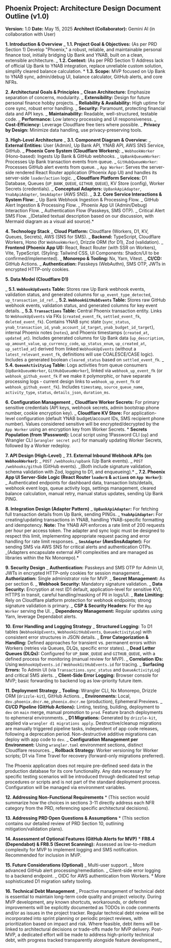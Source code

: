 ## Phoenix Project: Architecture Design Document Outline (v1.0)

**Version:** 1.0
**Date:** May 15, 2025
**Architect (Collaborator):** Gemini AI (in collaboration with User)

**1. Introduction & Overview**
_ **1.1. Project Goal & Objectives:** (As per PRD Section 1) Develop "Phoenix," a robust, reliable, and maintainable personal finance tool, initially bridging Up Bank and YNAB, built on a clean, extensible architecture.
_ **1.2. Context:** (As per PRD Section 1) Address lack of official Up Bank to YNAB integration, replace unreliable custom solution, simplify cleared balance calculation. \* **1.3. Scope:** MVP focused on Up Bank to YNAB sync, admin/debug UI, balance calculator, GitHub alerts, and core NFRs.

**2. Architectural Goals & Principles**
_ **Clean Architecture:** Emphasize separation of concerns, modularity.
_ **Extensibility:** Design for future personal finance hobby projects.
_ **Reliability & Availability:** High uptime for core sync, robust error handling.
_ **Security:** Paramount, protecting financial data and API keys.
_ **Maintainability:** Readable, well-structured, testable code.
_ **Performance:** Low latency processing and UI responsiveness.
_ **Cost-Efficiency:** Leverage Cloudflare free tiers where possible.
_ **Privacy by Design:** Minimize data handling, use privacy-preserving tools.

**3. High-Level Architecture**
_ **3.1. Component Diagram & Overview:**
_ **External Entities:** User (Admin), Up Bank API, YNAB API, AWS SNS Service, GitHub.
_ **Phoenix Core System (Cloudflare Workers):**
_ `WebhookWorker` (Hono-based): Ingests Up Bank & GitHub webhooks.
_ `UpBankQueueWorker`: Processes Up Bank transaction events from queue.
_ `GitHubQueueWorker`: Processes GitHub alert events from queue.
_ `App Worker`: Serves the server-side rendered React Router application (Phoenix App UI) and handles its server-side `loader`/`action` logic.
_ **Cloudflare Platform Services:** D1 Database, Queues (`UP_BANK_QUEUE`, `GITHUB_QUEUE`), KV Store (config), Worker Secrets (credentials).
_ **Conceptual Adapters:** `UpBankApiAdapter`, `YnabApiAdapter`, `SmsAdapter` (AWS SNS).
_ **3.2. Core Service Interactions & System Flow:**
_ Up Bank Webhook Ingestion & Processing Flow.
_ GitHub Alert Ingestion & Processing Flow.
_ Phoenix App UI (Admin/Debug) Interaction Flow.
_ Authentication Flow (Passkeys, SMS OTP).
_ Critical Alert SMS Flow.
_(Detailed textual description based on our discussion, with Mermaid diagram as a visual aid source).\*

**4. Technology Stack**
_ **Cloud Platform:** Cloudflare (Workers, D1, KV, Queues, Secrets), AWS (SNS for SMS).
_ **Backend:** TypeScript, Cloudflare Workers, Hono (for `WebhookWorker`), Drizzle ORM (for D1), Zod (validation).
_ **Frontend (Phoenix App UI):** React, React Router (with SSR on Workers), Vite, TypeScript. (Styling: Tailwind CSS, UI Components: Shadcn/UI to be confirmed/implemented).
_ **Monorepo & Tooling:** Nx, Yarn, Vitest.
_ **CI/CD:** GitHub Actions.
_ **Authentication:** Passkeys (WebAuthn), SMS OTP, JWTs in encrypted HTTP-only cookies.

**5. Data Model (Cloudflare D1)**

_ **5.1. `WebhookUpEvents` Table:** Stores raw Up Bank webhook events, validation status, and generated columns for `up_event_type_detected`, `up_transaction_id_ref`.
_ **5.2. `WebhookGitHubEvents` Table:** Stores raw GitHub webhook events, validation status, and generated columns for key event details.
_ **5.3. `Transactions` Table:** Central Phoenix transaction entity. Links to `WebhookUpEvents` via FKs (`created_event_fk`, `settled_event_fk`, `deleted_event_fk`). Contains YNAB sync state (`sync_status`, `ynab_transaction_id`, `ynab_account_id_target`, `ynab_budget_id_target`), internal Phoenix notes (`notes`), and Phoenix timestamps (`created_at`, `updated_at`). Includes generated columns for Up Bank data (`up_description`, `up_amount_value`, `up_currency_code`, `up_status_enum`, `up_created_at`, `up_settled_at`) derived from linked `WebhookUpEvents` (without a `latest_relevant_event_fk`, definitions will use COALESCE/CASE logic). Includes a generated boolean `cleared_status` based on `settled_event_fk`.
_ **5.4. `QueueActivityLog` Table:** Logs activities from queue consumers (`UpBankQueueWorker`, `GitHubQueueWorker`), linked via `webhook_up_event_fk` (or `webhook_github_event_fk` if we make it polymorphic, or have separate processing logs - current design links to `webhook_up_event_fk` or `webhook_github_event_fk`). Includes `timestamp`, `source_queue_name`, `activity_type`, `status`, `details_json`, `duration_ms`.

**6. Configuration Management**
_ **Cloudflare Worker Secrets:** For primary sensitive credentials (API keys, webhook secrets, admin bootstrap phone number, cookie encryption key).
_ **Cloudflare KV Store:** For application-level configuration (default YNAB budget/account IDs, SMS recipient phone number). Values considered sensitive will be encrypted/decrypted by the `App Worker` using an encryption key from Worker Secrets. \* **Secrets Population (from 1Password):** Local script using 1Password CLI (`op`) and Wrangler CLI (`wrangler secret put`) for manually updating Worker Secrets, followed by a Worker redeploy.

**7. API Design (High-Level)**
_ **7.1. External Inbound Webhook APIs (on `WebhookWorker`):**
_ `POST /webhooks/upbank` (Up Bank events).
_ `POST /webhooks/github` (GitHub events).
_(Both include signature validation, schema validation with Zod, logging to D1, and enqueueing).\*
_ **7.2. Phoenix App UI Server-Side Logic (React Router `loader`s & `action`s on `App Worker`):**
_ Authenticated endpoints for dashboard data, transaction lists/details, webhook event logs, queue activity logs, settings management, cleared balance calculation, manual retry, manual status updates, sending Up Bank PING.

**8. Integration Design (Adapter Pattern)**
_ **`UpBankApiAdapter`:** For fetching full transaction details from Up Bank, sending PINGs.
_ **`YnabApiAdapter`:** For creating/updating transactions in YNAB, handling YNAB-specific formatting and idempotency. **Note:** The YNAB API enforces a rate limit of 200 requests per hour per access token. The adapter and sync logic must be designed to respect this limit, implementing appropriate request pacing and error handling for rate limit responses.
_ **`SmsAdapter` (AwsSnsAdapter):** For sending SMS via AWS SNS for critical alerts and authentication OTPs.
_(Adapters encapsulate external API complexities and are managed as libraries within the Nx Monorepo).\*

**9. Security Design**
_ **Authentication:** Passkeys and SMS OTP for Admin UI, JWTs in encrypted HTTP-only cookies for session management.
_ **Authorization:** Single administrator role for MVP.
_ **Secret Management:** As per section 6.
_ **Webhook Security:** Mandatory signature validation.
_ **Data Security:** Encryption at rest (D1 default, application-level for sensitive KV), HTTPS in transit, careful handling/masking of PII in logs/UI.
_ **Rate Limiting:** Rely on Cloudflare platform protection for webhook endpoints; strong signature validation is primary.
_ **CSP & Security Headers:** For the `App Worker` serving the UI.
_ **Dependency Management:** Regular updates using Yarn, leverage Dependabot alerts.

**10. Error Handling and Logging Strategy**
_ **Structured Logging:** To D1 tables (`WebhookUpEvents`, `WebhookGitHubEvents`, `QueueActivityLog`) with consistent error structures in JSON details.
_ **Error Categorization & Handling:** Defined approaches for transient vs. permanent errors within Workers (retries via Queues, DLQs, specific error states).
_ **Dead Letter Queues (DLQs):** Configured for `UP_BANK_QUEUE` and `GITHUB_QUEUE`, with a defined process for monitoring (manual review for MVP).
_ **Correlation IDs:** Using `WebhookUpEvents.id` / `WebhookGitHubEvents.id` for tracing.
_ **Surfacing Errors:** To Admin UI (via `Transactions.sync_status` and `QueueActivityLog`) and critical SMS alerts.
_ **Client-Side Error Logging:** Browser console for MVP; basic forwarding to backend log as low-priority future item.

**11. Deployment Strategy**
_ **Tooling:** Wrangler CLI, Nx Monorepo, Drizzle ORM (`drizzle-kit`), GitHub Actions.
_ **Environments:** Local, `dev.phoenix.dncr.me`, `phoenix.dncr.me` (production), Ephemeral Previews.
_ **CI/CD Pipeline (GitHub Actions):** Linting, testing, building, deployment to `dev` on `main` merge, manual promotion to `prod`. Feature branch deployments to ephemeral environments.
_ **D1 Migrations:** Generated by `drizzle-kit`, applied via `wrangler d1 migrations apply`. Destructive/cleanup migrations are manually triggered pipeline tasks, independent of app code releases, following a deprecation period. Non-destructive additive migrations can deploy with app code to `dev`.
_ **Configuration Management per Environment:** Using `wrangler.toml` environment sections, distinct Cloudflare resources.
_ **Rollback Strategy:** Worker versioning for Worker scripts; D1 via Time Travel for recovery (forward-only migrations preferred).

The Phoenix application does not require pre-defined seed data in the production database for its core functionality. Any data necessary for specific testing scenarios will be introduced through dedicated test setup procedures or scripts and is not part of the standard deployment process. Configuration will be managed via environment variables.

**12. Addressing Non-Functional Requirements** \* (This section would summarize how the choices in sections 3-11 directly address each NFR category from the PRD, referencing specific architectural decisions).

**13. Addressing PRD Open Questions & Assumptions** \* (This section contains our detailed review of PRD Section 10, outlining mitigation/validation plans).

**14. Assessment of Optional Features (GitHub Alerts for MVP)** \* **FR8.4 (Dependabot) & FR8.5 (Secret Scanning):** Assessed as low-to-medium complexity for MVP to implement logging and SMS notification. Recommended for inclusion in MVP.

**15. Future Considerations (Optional)**
_ Multi-user support.
_ More advanced GitHub alert processing/remediation.
_ Client-side error logging to a backend endpoint.
_ OIDC for AWS authentication from Workers. \* More sophisticated D1 migration safety tooling.

**16. Technical Debt Management**
_ Proactive management of technical debt is essential to maintain long-term code quality and project velocity. During MVP development, any known shortcuts, workarounds, or deferred improvements will be explicitly documented as TODOs in code comments and/or as issues in the project tracker. Regular technical debt review will be incorporated into sprint planning or periodic project reviews, with prioritization based on impact and risk. Where feasible, debt items will be linked to architectural decisions or trade-offs made for MVP delivery. Post-MVP, a dedicated effort will be made to address high-priority technical debt, with progress tracked transparently alongside feature development._
